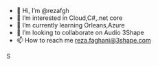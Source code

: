 - 👋 Hi, I’m @rezafgh
- 👀 I’m interested in Cloud,C#,.net core
- 🌱 I’m currently learning Orleans,Azure
- 💞️ I’m looking to collaborate on Audio 3Shape
- 📫 How to reach me reza.faghani@3shape.com

<!---
rezafgh/rezafgh is a ✨ special ✨ repository because its `README.md` (this file) appears on your GitHub profile.
You can click the Preview link to take a look at your changes.
--->
S
